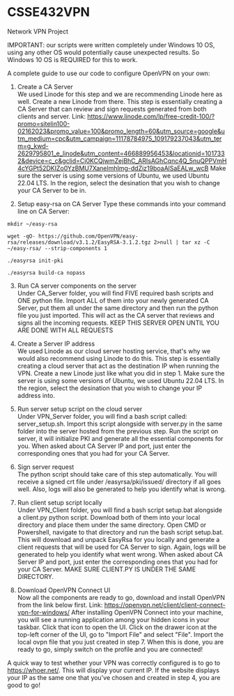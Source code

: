 # CSSE432VPN

Network VPN Project

IMPORTANT: our scripts were written completely under Windows 10 OS, using any other OS would potentially cause unexpected results. So Windows 10 OS is REQUIRED for this to work. 

A complete guide to use our code to configure OpenVPN on your own:

1. Create a CA Server <br />
We used Linode for this step and we are recommending Linode here as well. Create a new Linode from there. This step is essentially creating a CA Server that can review and sign requests generated from both clients and server.
Link: https://www.linode.com/lp/free-credit-100/?promo=sitelin100-02162023&promo_value=100&promo_length=60&utm_source=google&utm_medium=cpc&utm_campaign=11178784975_109179237043&utm_term=g_kwd-2629795801_e_linode&utm_content=466889956453&locationid=1017332&device=c_c&gclid=Cj0KCQjwmZejBhC_ARIsAGhCqnc4Q_5nuQPPVmH4cYGPt52DKIZo0YzBMU7XanelmhImg-ddZiz19boaAlSaEALw_wcB
Make sure the server is using some versions of Ubuntu, we used Ubuntu 22.04 LTS. In the region, select the desination that you wish to change your CA Server to be in.

2. Setup easy-rsa on CA Server
Type these commands into your command line on CA Server:
```
mkdir ~/easy-rsa
```
```
wget -qO- https://github.com/OpenVPN/easy-rsa/releases/download/v3.1.2/EasyRSA-3.1.2.tgz 2>null | tar xz -C ~/easy-rsa/ --strip-components 1
```
```
./easyrsa init-pki
```
```
./easyrsa build-ca nopass
```


3. Run CA server components on the server <br />
Under CA_Server folder, you will find FIVE required bash scripts and ONE python file. Import ALL of them into your newly generated CA Server, put them all under the same directory and then run the python file you just imported. This will act as the CA server that reviews and signs all the incoming requests.
KEEP THIS SERVER OPEN UNTIL YOU ARE DONE WITH ALL REQUESTS

4. Create a Server IP address <br />
We used Linode as our cloud server hosting service, that's why we would also recommend using Linode to do this. This step is essentially creating a cloud server that act as the destination IP when running the VPN. Create a new Linode just like what you did in step 1.
Make sure the server is using some versions of Ubuntu, we used Ubuntu 22.04 LTS. In the region, select the desination that you wish to change your IP address into.

5. Run server setup script on the cloud server <br />
Under VPN_Server folder, you will find a bash script called: server_setup.sh. Import this script alongside with server.py in the same folder into the server hosted from the previous step. Run the script on server, it will initialize PKI and generate all the essential components for you. When asked about CA Server IP and port, just enter the corresponding ones that you had for your CA Server. 

6. Sign server request <br />
The python script should take care of this step automatically. You will receive a signed crt file under /easyrsa/pki/issued/ directory if all goes well. Also, logs will also be generated to help you identify what is wrong. 

7. Run client setup script locally <br />
Under VPN_Client folder, you will find a bash script setup.bat alongside a client.py python script. Download both of them into your local directory and place them under the same directory. Open CMD or Powershell, navigate to that directory and run the bash script setup.bat. This will download and unpack EasyRsa for you locally and generate a client requests that will be used for CA Server to sign. Again, logs will be generated to help you identify what went wrong. When asked about CA Server IP and port, just enter the corresponding ones that you had for your CA Server. MAKE SURE CLIENT.PY IS UNDER THE SAME DIRECTORY.

8. Download OpenVPN Connect UI <br />
Now all the components are ready to go, download and install OpenVPN from the link below first.
Link: https://openvpn.net/client/client-connect-vpn-for-windows/
After installing OpenVPN Connect into your machine, you will see a running application among your hidden icons in your taskbar. Click that icon to open the UI. Click on the drawer icon at the top-left corner of the UI, go to "Import File" and select "File". Import the local ovpn file that you just created in step 7. When this is done, you are ready to go, simply switch on the profile and you are connected!

A quick way to test whether your VPN was correctly configured is to go to https://whoer.net/. This will display your current IP. If the website displays your IP as the same one that you've chosen and created in step 4, you are good to go!
